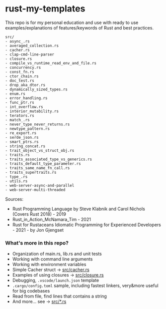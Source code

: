 # rust-my-templates

This repo is for my personal education and use with ready to use examples/explanations of features/keywords of Rust and best practices.  
```
src/
- async_.rs
- averaged_collection.rs
- cacher.rs
- clap-cmd-line-parser
- closure.rs
- compile_vs_runtime_read_env_and_file.rs
- concurrency.rs
- const_fn.rs
- ctor_chain.rs
- doc_test.rs
- drop_aka_dtor.rs
- dynamically_sized_types.rs
- enum.rs
- error_handling.rs
- func_ptr.rs
- int_overflow.rs
- interior_mutability.rs
- terators.rs
- match_.rs
- never_type_never_returns.rs
- newtype_pattern.rs
- re_export.rs
- serde_json.rs
- smart_ptrs.rs
- string_concat.rs
- trait_object_vs_struct_obj.rs
- traits.rs
- traits_associated_type_vs_generics.rs
- traits_default_type_parameter.rs
- traits_same_name_fn_call.rs
- traits_supertraits.rs
- type_.rs
- utils.rs
- web-server-async-and-parallel
- web-server-multi-threaded
```

Sources:  
- Rust Programming Language  by Steve Klabnik and Carol Nichols (Covers Rust 2018) - 2019
- Rust_in_Action_McNamara_Tim - 2021
- Rust for Rustaceans Idiomatic Programming for Experienced Developers - 2021 - by Jon Gjengset


### What's more in this repo?  
- Organization of main.rs, lib.rs and unit tests
- Working with command line arguments
- Working with environment variables
- Simple Cacher struct -> [src/cacher.rs](src/cacher.rs)
- Examples of using closures -> [src/closure.rs](src/closure.rs)
- Debugging, `.vscode/launch.json` template
- `.cargo/config.toml` sample, including fastest linkers, very&more useful for big codebases
- Read from file, find lines that contains a string
- And more... see -> [src/*.rs](src/)

